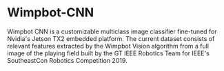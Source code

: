 # Wimpbot-CNN
Wimpbot CNN is a customizable multiclass image classifier fine-tuned for Nvidia's Jetson TX2 embedded platform. The current dataset consists of relevant features extracted by the Wimpbot Vision algorithm from a full image of the playing field built by the GT IEEE Robotics Team for IEEE's SoutheastCon Robotics Competition 2019.
